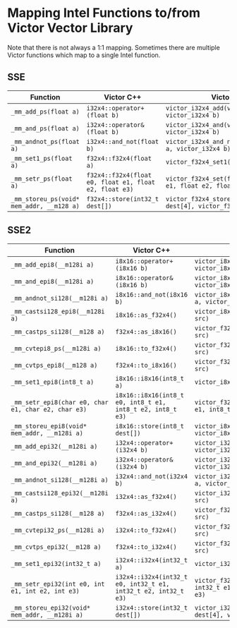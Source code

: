 # Mapping Intel Functions to/from Victor Vector Library

Note that there is not always a 1:1 mapping.  Sometimes there are
multiple Victor functions which map to a single Intel function.

## SSE

| Function | Victor C++ | Victor C |
| -------- | ---------- | -------- |
| `_mm_add_ps(float a)` | `i32x4::operator+(float b)` | `victor_i32x4_add(victor_i32x4 a, victor_i32x4 b)` |
| `_mm_and_ps(float a)` | `i32x4::operator&(float b)` | `victor_i32x4_and(victor_i32x4 a, victor_i32x4 b)` |
| `_mm_andnot_ps(float a)` | `i32x4::and_not(float b)` | `victor_i32x4_and_not(victor_i32x4 a, victor_i32x4 b)` |
| `_mm_set1_ps(float a)` | `f32x4::f32x4(float a)` | `victor_f32x4_set1(float a)` |
| `_mm_setr_ps(float a)` | `f32x4::f32x4(float e0, float e1, float e2, float e3)` | `victor_f32x4_set(float e0, float e1, float e2, float e3)` |
| `_mm_storeu_ps(void* mem_addr, __m128 a)` | `f32x4::store(int32_t dest[])` | `victor_f32x4_store(int32_t dest[4], victor_f32x4 src)` |

## SSE2

| Function | Victor C++ | Victor C |
| -------- | ---------- | -------- |
| `_mm_add_epi8(__m128i a)` | `i8x16::operator+(i8x16 b)` | `victor_i8x16_add(victor_i8x16 a, victor_i8x16 b)` |
| `_mm_and_epi8(__m128i a)` | `i8x16::operator&(i8x16 b)` | `victor_i8x16_and(victor_i8x16 a, victor_i8x16 b)` |
| `_mm_andnot_si128(__m128i a)` | `i8x16::and_not(i8x16 b)` | `victor_i8x16_and_not(victor_i8x16 a, victor_i8x16 b)` |
| `_mm_castsi128_epi8(__m128i a)` | `i8x16::as_f32x4()` | `victor_i8x16_as_f32x4(victor_i8x16 src)` |
| `_mm_castps_si128(__m128 a)` | `f32x4::as_i8x16()` | `victor_f32x4_as_i8x16(victor_f32x4 src)` |
| `_mm_cvtepi8_ps(__m128i a)` | `i8x16::to_f32x4()` | `victor_f32x4_to_f32x4(victor_i8x16 src)` |
| `_mm_cvtps_epi8(__m128 a)` | `f32x4::to_i8x16()` | `victor_f32x4_to_i8x16(victor_f32x4 src)` |
| `_mm_set1_epi8(int8_t a)` | `i8x16::i8x16(int8_t a)` | `victor_i8x16_set1(int8_t a)` |
| `_mm_setr_epi8(char e0, char e1, char e2, char e3)` | `i8x16::i8x16(int8_t e0, int8_t e1, int8_t e2, int8_t e3)` | `victor_f32x4_set(int8_t e0, int8_t e1, int8_t e2, int8_t e3)` |
| `_mm_storeu_epi8(void* mem_addr, __m128i a)` | `i8x16::store(int8_t dest[])` | `victor_i8x16_store(int8_t dest[4], victor_i8x16 src)` |
| `_mm_add_epi32(__m128i a)` | `i32x4::operator+(i32x4 b)` | `victor_i32x4_add(victor_i32x4 a, victor_i32x4 b)` |
| `_mm_and_epi32(__m128i a)` | `i32x4::operator&(i32x4 b)` | `victor_i32x4_and(victor_i32x4 a, victor_i32x4 b)` |
| `_mm_andnot_si128(__m128i a)` | `i32x4::and_not(i32x4 b)` | `victor_i32x4_and_not(victor_i32x4 a, victor_i32x4 b)` |
| `_mm_castsi128_epi32(__m128i a)` | `i32x4::as_f32x4()` | `victor_i32x4_as_f32x4(victor_i32x4 src)` |
| `_mm_castps_si128(__m128 a)` | `f32x4::as_i32x4()` | `victor_f32x4_as_i32x4(victor_f32x4 src)` |
| `_mm_cvtepi32_ps(__m128i a)` | `i32x4::to_f32x4()` | `victor_f32x4_to_f32x4(victor_i32x4 src)` |
| `_mm_cvtps_epi32(__m128 a)` | `f32x4::to_i32x4()` | `victor_f32x4_to_i32x4(victor_f32x4 src)` |
| `_mm_set1_epi32(int32_t a)` | `i32x4::i32x4(int32_t a)` | `victor_i32x4_set1(int32_t a)` |
| `_mm_setr_epi32(int e0, int e1, int e2, int e3)` | `i32x4::i32x4(int32_t e0, int32_t e1, int32_t e2, int32_t e3)` | `victor_f32x4_set(int32_t e0, int32_t e1, int32_t e2, int32_t e3)` |
| `_mm_storeu_epi32(void* mem_addr, __m128i a)` | `i32x4::store(int32_t dest[])` | `victor_i32x4_store(int32_t dest[4], victor_i32x4 src)` |
